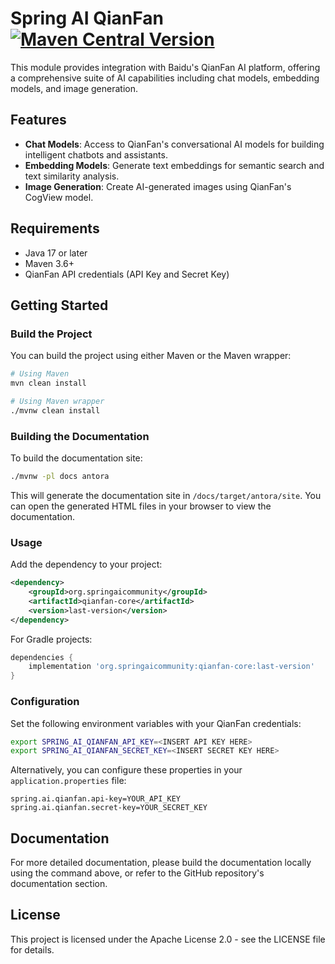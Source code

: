 # Spring AI QianFan [![Maven Central Version](https://img.shields.io/maven-central/v/org.springaicommunity/qianfan-core)](https://central.sonatype.com/artifact/org.springaicommunity/qianfan-core/)

This module provides integration with Baidu's QianFan AI platform, offering a comprehensive suite of AI capabilities including chat models, embedding models, and image generation.

## Features

- **Chat Models**: Access to QianFan's conversational AI models for building intelligent chatbots and assistants.
- **Embedding Models**: Generate text embeddings for semantic search and text similarity analysis.
- **Image Generation**: Create AI-generated images using QianFan's CogView model.

## Requirements

- Java 17 or later
- Maven 3.6+
- QianFan API credentials (API Key and Secret Key)

## Getting Started

### Build the Project

You can build the project using either Maven or the Maven wrapper:

```bash
# Using Maven
mvn clean install

# Using Maven wrapper
./mvnw clean install
```

### Building the Documentation

To build the documentation site:

```bash
./mvnw -pl docs antora
```

This will generate the documentation site in `/docs/target/antora/site`. You can open the generated HTML files in your browser to view the documentation.

### Usage

Add the dependency to your project:

```xml
<dependency>
    <groupId>org.springaicommunity</groupId>
    <artifactId>qianfan-core</artifactId>
    <version>last-version</version>
</dependency>
```

For Gradle projects:

```groovy
dependencies {
    implementation 'org.springaicommunity:qianfan-core:last-version'
}
```

### Configuration

Set the following environment variables with your QianFan credentials:

```bash
export SPRING_AI_QIANFAN_API_KEY=<INSERT API KEY HERE>
export SPRING_AI_QIANFAN_SECRET_KEY=<INSERT SECRET KEY HERE>
```

Alternatively, you can configure these properties in your `application.properties` file:

```properties
spring.ai.qianfan.api-key=YOUR_API_KEY
spring.ai.qianfan.secret-key=YOUR_SECRET_KEY
```

## Documentation

For more detailed documentation, please build the documentation locally using the command above, or refer to the GitHub repository's documentation section.

## License

This project is licensed under the Apache License 2.0 - see the LICENSE file for details.